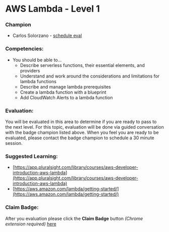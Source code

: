 # AWS Lambda - Level 1

### Champion

- Carlos Solorzano - [schedule eval](https://calendly.com/carlos-solorzano/30min)

### Competencies:

- You should be able to…
    - Describe serverless functions, their essential elements, and providers
    - Understand and work around the considerations and limitations for lambda functions
    - Describe and manage lambda prerequisites
    - Create a lambda function with a blueprint
    - Add CloudWatch Alerts to a lambda function

### Evaluation:

You will be evaluated in this area to determine if you are ready to 
pass to the next level. For this topic, evaluation will be done via 
guided conversation with the badge champion listed above. When you 
feel you are ready to be evaluated, please contact the badge champion 
to schedule a 30 minute session.

### Suggested Learning:
- [https://app.pluralsight.com/library/courses/aws-developer-introduction-aws-lambda](https://app.pluralsight.com/library/courses/aws-developer-introduction-aws-lambda)
- [https://aws.amazon.com/lambda/getting-started/](https://aws.amazon.com/lambda/getting-started/)

### Claim Badge:
After you evaluation please click the **Claim Badge** button *(Chrome extension required)* [here](https://acklenavenue.badgr.com/public/badges/q4_LajIiQs2d-Z9ReDmASA)
